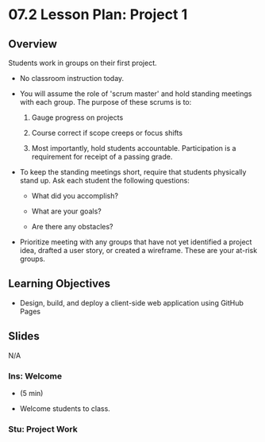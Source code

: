 # 07.2 Lesson Plan: Project 1

## Overview

Students work in groups on their first project.

- No classroom instruction today.

- You will assume the role of 'scrum master' and hold standing meetings with each group. The purpose of these scrums is to:

  1. Gauge progress on projects

  2. Course correct if scope creeps or focus shifts

  3. Most importantly, hold students accountable. Participation is a requirement for receipt of a passing grade.

- To keep the standing meetings short, require that students physically stand up. Ask each student the following questions:

  - What did you accomplish?

  - What are your goals?

  - Are there any obstacles?

- Prioritize meeting with any groups that have not yet identified a project idea, drafted a user story, or created a wireframe. These are your at-risk groups.

## Learning Objectives

- Design, build, and deploy a client-side web application using GitHub Pages

## Slides

N/A

### Ins: Welcome

- (5 min)

* Welcome students to class.

### Stu: Project Work
